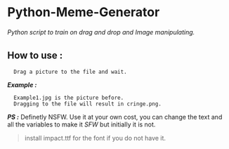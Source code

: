 # Python-Meme-Generator
###### Python script to train on drag and drop and Image manipulating.


## How to use : 
```
  Drag a picture to the file and wait.
```
***Example :***
```
  Example1.jpg is the picture before.
  Dragging to the file will result in cringe.png.
```

***PS :***
Definetly NSFW.
Use it at your own cost, you can change the text and all the variables to make it *SFW* but initially it is not.
>install impact.ttf for the font if you do not have it.
